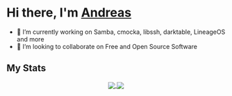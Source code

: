 # Hi there, I'm [Andreas](https://crytpomilk.org/)

- 🔭 I’m currently working on Samba, cmocka, libssh, darktable, LineageOS and more
- 👯 I’m looking to collaborate on Free and Open Source Software

## My Stats

<p align="center">
    <a href="https://github.com/cryptomilk/">
  <img align="center" src="https://github-readme-stats.vercel.app/api?username=cryptomilk&show_icons=true" />
  <img align="center" src="https://github-readme-stats.vercel.app/api/top-langs/?username=cryptomilk&langs_count=8&layout=compact" />
    </a>
</p>
